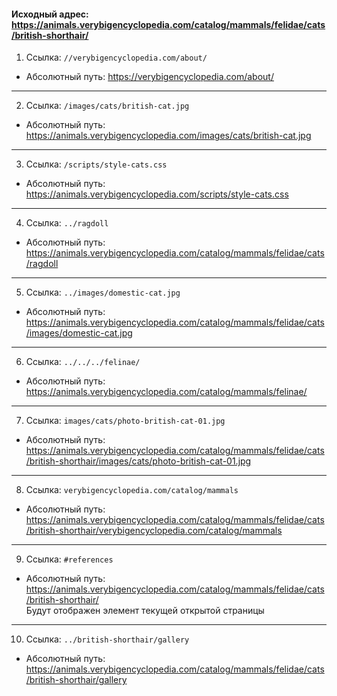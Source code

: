 #### Исходный адрес: https://animals.verybigencyclopedia.com/catalog/mammals/felidae/cats/british-shorthair/

1. Ссылка: 			`//verybigencyclopedia.com/about/`
- Абсолютный путь: 	https://verybigencyclopedia.com/about/  
---  
2. Ссылка:				`/images/cats/british-cat.jpg`
- Абсолютный путь:	https://animals.verybigencyclopedia.com/images/cats/british-cat.jpg  
---
3. Ссылка:				`/scripts/style-cats.css`
- Абсолютный путь:	https://animals.verybigencyclopedia.com/scripts/style-cats.css  
---
4. Ссылка:				`../ragdoll`
- Абсолютный путь:	https://animals.verybigencyclopedia.com/catalog/mammals/felidae/cats/ragdoll  
---
5. Ссылка:				`../images/domestic-cat.jpg`
- Абсолютный путь:	https://animals.verybigencyclopedia.com/catalog/mammals/felidae/cats/images/domestic-cat.jpg  
---
6. Ссылка:				`../../../felinae/`
- Абсолютный путь:	https://animals.verybigencyclopedia.com/catalog/mammals/felinae/  
---
7. Ссылка:				`images/cats/photo-british-cat-01.jpg`
- Абсолютный путь:	https://animals.verybigencyclopedia.com/catalog/mammals/felidae/cats/british-shorthair/images/cats/photo-british-cat-01.jpg  
---
8. Ссылка:				`verybigencyclopedia.com/catalog/mammals`
- Абсолютный путь:	https://animals.verybigencyclopedia.com/catalog/mammals/felidae/cats/british-shorthair/verybigencyclopedia.com/catalog/mammals  
---
9. Ссылка:				`#references`
- Абсолютный путь:	https://animals.verybigencyclopedia.com/catalog/mammals/felidae/cats/british-shorthair/  
  Будут отображен элемент текущей открытой страницы <a name="references"></a>  
---
10. Ссылка:				`../british-shorthair/gallery`
- Абсолютный путь:	https://animals.verybigencyclopedia.com/catalog/mammals/felidae/cats/british-shorthair/gallery  
